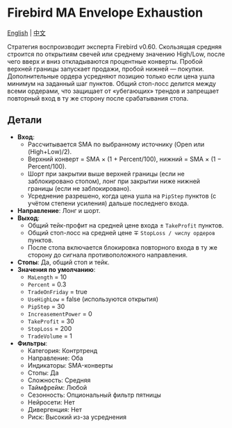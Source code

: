 # Firebird MA Envelope Exhaustion
[English](README.md) | [中文](README_cn.md)

Стратегия воспроизводит эксперта Firebird v0.60. Скользящая средняя строится по открытиям свечей или среднему значению High/Low, после чего вверх и вниз откладываются процентные конверты. Пробой верхней границы запускает продажи, пробой нижней — покупки. Дополнительные ордера усредняют позицию только если цена ушла минимум на заданный шаг пунктов. Общий стоп-лосс делится между всеми ордерами, что защищает от «убегающих» трендов и запрещает повторный вход в ту же сторону после срабатывания стопа.

## Детали

- **Вход**:
  - Рассчитывается SMA по выбранному источнику (Open или (High+Low)/2).
  - Верхний конверт = SMA × (1 + Percent/100), нижний = SMA × (1 − Percent/100).
  - Шорт при закрытии выше верхней границы (если не заблокировано стопом), лонг при закрытии ниже нижней границы (если не заблокировано).
  - Усреднение разрешено, когда цена ушла на `PipStep` пунктов (с учётом степени усиления) дальше последнего входа.
- **Направление**: Лонг и шорт.
- **Выход**:
  - Общий тейк-профит на средней цене входа ± `TakeProfit` пунктов.
  - Общий стоп-лосс на средней цене ∓ `StopLoss / числу ордеров` пунктов.
  - После стопа включается блокировка повторного входа в ту же сторону до сигнала противоположного направления.
- **Стопы**: Да, общий стоп и тейк.
- **Значения по умолчанию**:
  - `MaLength` = 10
  - `Percent` = 0.3
  - `TradeOnFriday` = true
  - `UseHighLow` = false (используются открытия)
  - `PipStep` = 30
  - `IncreasementPower` = 0
  - `TakeProfit` = 30
  - `StopLoss` = 200
  - `TradeVolume` = 1
- **Фильтры**:
  - Категория: Контртренд
  - Направление: Оба
  - Индикаторы: SMA-конверты
  - Стопы: Да
  - Сложность: Средняя
  - Таймфрейм: Любой
  - Сезонность: Опциональный фильтр пятницы
  - Нейросети: Нет
  - Дивергенция: Нет
  - Риск: Высокий из-за усреднения
